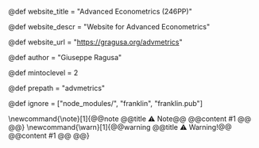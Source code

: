 <!--
Add here global page variables to use throughout your
website.
The website_* must be defined for the RSS to work
-->

@def website_title = "Advanced Econometrics (246PP)"

@def website_descr = "Website for Advanced Econometrics"

@def website_url   = "https://gragusa.org/advmetrics"

@def author = "Giuseppe Ragusa"

@def mintoclevel = 2

@def prepath = "advmetrics"

<!--
Add here files or directories that should be ignored by Franklin, otherwise
these files might be copied and, if markdown, processed by Franklin which
you might not want. Indicate directories by ending the name with a `/`.
-->
@def ignore = ["node_modules/", "franklin", "franklin.pub"]

<!--
Add here global latex commands to use throughout your
pages. It can be math commands but does not need to be.
For instance:
* \newcommand{\phrase}{This is a long phrase to copy.}
-->
<!-- \newcommand{\R}{\mathbb R} -->
<!-- \newcommand{\scal}[1]{\langle #1 \rangle} -->


\newcommand{\note}[1]{@@note @@title ⚠ Note@@ @@content #1 @@ @@}
\newcommand{\warn}[1]{@@warning @@title ⚠ Warning!@@ @@content #1 @@ @@}
